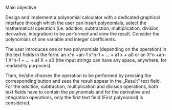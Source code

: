 Main objective

Design and implement a polynomial calculator with a dedicated graphical interface through which the user 
can insert polynomials, select the mathematical operation (i.e. addition, subtraction, multiplication, division, 
derivative, integration) to be performed and view the result. Consider the polynomials of one variable and
integer coefficients.

The user introduces one or two polynomials (depending on the operation) in the text fields in the form:
    an x^n +an-1 x^n-1 + … + a1 x + a0 or
    an X^n +an-1 X^n-1 + … + a1 X + a0 
(the input strings can have any space, anywhere, for readability purposes).

Then, he/she chooses the operation to be performed by pressing the corresponding button and sees the result appear in the „Result‟ text field.
For the addition, subtraction, multiplication and division operations, both text fields have to contain the polynomials and for the derivative and integration operations, 
only the first text field (First polynomial) is considered.
